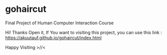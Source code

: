# gohaircut
Final Project of Human Computer Interaction Course

Hi! Thanks Open it, If You want to visiting this project, you can use this link :
https://akuutauf.github.io/gohaircut/index.html

Happy Visiting >//<
